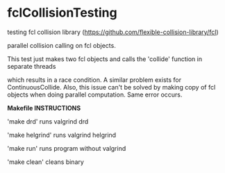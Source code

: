 # fclCollisionTesting

testing fcl collision library (https://github.com/flexible-collision-library/fcl)

parallel collision calling on fcl objects.

This test just makes two fcl objects and calls the 'collide' function in separate threads

which results in a race condition. A similar problem exists for ContinuousCollide. Also, this issue can't be solved by
making copy of fcl objects when doing parallel computation. Same error occurs.





**Makefile INSTRUCTIONS**

'make drd' runs valgrind drd

'make helgrind' runs valgrind helgrind

'make run' runs program without valgrind

'make clean' cleans binary










